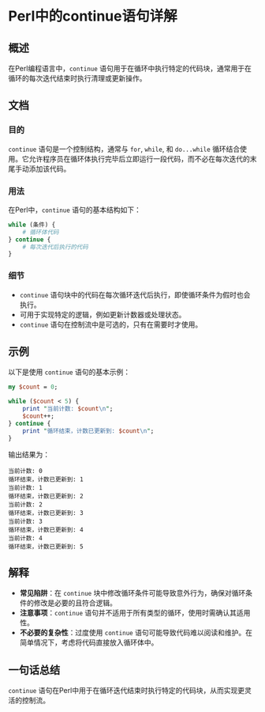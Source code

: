 <!--
Meta Description: # Perl中的continue语句详解 ## 概述 在Perl编程语言中，`continue` 语句用于在循环中执行特定的代码块，通常用于在循环的每次迭代结束时执行清理或更新操作。 ## 文档 ### 目的 `continue` 语句是一个控制结构，通常与 `for`, `while`, 和 `d...
Meta Keywords: continue, 当前计数, 循环结束, 计数已更新到, count
-->

# Perl中的continue语句详解

## 概述
在Perl编程语言中，`continue` 语句用于在循环中执行特定的代码块，通常用于在循环的每次迭代结束时执行清理或更新操作。

## 文档
### 目的
`continue` 语句是一个控制结构，通常与 `for`, `while`, 和 `do...while` 循环结合使用。它允许程序员在循环体执行完毕后立即运行一段代码，而不必在每次迭代的末尾手动添加该代码。

### 用法
在Perl中，`continue` 语句的基本结构如下：

```perl
while (条件) {
    # 循环体代码
} continue {
    # 每次迭代后执行的代码
}
```

### 细节
- `continue` 语句块中的代码在每次循环迭代后执行，即使循环条件为假时也会执行。
- 可用于实现特定的逻辑，例如更新计数器或处理状态。
- `continue` 语句在控制流中是可选的，只有在需要时才使用。

## 示例
以下是使用 `continue` 语句的基本示例：

```perl
my $count = 0;

while ($count < 5) {
    print "当前计数: $count\n";
    $count++;
} continue {
    print "循环结束，计数已更新到: $count\n";
}
```

输出结果为：
```
当前计数: 0
循环结束，计数已更新到: 1
当前计数: 1
循环结束，计数已更新到: 2
当前计数: 2
循环结束，计数已更新到: 3
当前计数: 3
循环结束，计数已更新到: 4
当前计数: 4
循环结束，计数已更新到: 5
```

## 解释
- **常见陷阱**：在 `continue` 块中修改循环条件可能导致意外行为，确保对循环条件的修改是必要的且符合逻辑。
- **注意事项**：`continue` 语句并不适用于所有类型的循环，使用时需确认其适用性。
- **不必要的复杂性**：过度使用 `continue` 语句可能导致代码难以阅读和维护。在简单情况下，考虑将代码直接放入循环体中。

## 一句话总结
`continue` 语句在Perl中用于在循环迭代结束时执行特定的代码块，从而实现更灵活的控制流。